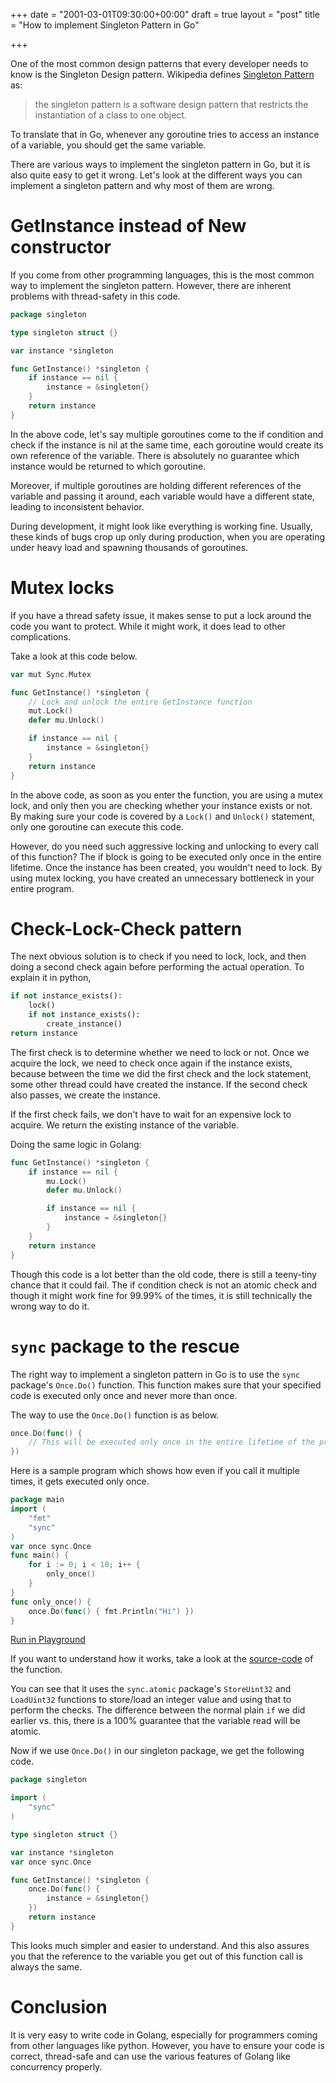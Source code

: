 +++
date = "2001-03-01T09:30:00+00:00"
draft = true
layout = "post"
title = "How to implement Singleton Pattern in Go"

+++

One of the most common design patterns that every developer needs to know is the Singleton Design pattern. Wikipedia defines [Singleton Pattern](https://en.wikipedia.org/wiki/Singleton_pattern) as:

> the singleton pattern is a software design pattern that restricts the instantiation of a class to one object. 

To translate that in Go, whenever any goroutine tries to access an instance of a variable, you should get the same variable. 

There are various ways to implement the singleton pattern in Go, but it is also quite easy to get it wrong. Let's look at the different ways you can implement a singleton pattern and why most of them are wrong.

# GetInstance instead of New constructor

If you come from other programming languages, this is the most common way to implement the singleton pattern. However, there are inherent problems with thread-safety in this code. 

```go
package singleton

type singleton struct {}

var instance *singleton

func GetInstance() *singleton {
    if instance == nil {
        instance = &singleton{}
    }
    return instance
}
```

In the above code, let's say multiple goroutines come to the if condition and check if the instance is nil at the same time, each goroutine would create its own reference of the variable. There is absolutely no guarantee which instance would be returned to which goroutine. 

Moreover, if multiple goroutines are holding different references of the variable and passing it around, each variable would have a different state, leading to inconsistent behavior.

During development, it might look like everything is working fine. Usually, these kinds of bugs crop up only during production, when you are operating under heavy load and spawning thousands of goroutines.  


# Mutex locks

If you have a thread safety issue, it makes sense to put a lock around the code you want to protect. While it might work, it does lead to other complications. 

Take a look at this code below. 

```go
var mut Sync.Mutex

func GetInstance() *singleton {
    // Lock and unlock the entire GetInstance function
    mut.Lock()
    defer mu.Unlock()

    if instance == nil {
        instance = &singleton{}
    }
    return instance
}
```

In the above code, as soon as you enter the function, you are using a mutex lock, and only then you are checking whether your instance exists or not. By making sure your code is covered by a `Lock()` and `Unlock()` statement, only one goroutine can execute this code.

However, do you need such aggressive locking and unlocking to every call of this function? The if block is going to be executed only once in the entire lifetime. Once the instance has been created, you wouldn't need to lock. By using mutex locking, you have created an unnecessary bottleneck in your entire program.


# Check-Lock-Check pattern

The next obvious solution is to check if you need to lock, lock, and then doing a second check again before performing the actual operation. To explain it in python, 

```python
if not instance_exists():
    lock()
    if not instance_exists():
        create_instance()
return instance
```

The first check is to determine whether we need to lock or not. Once we acquire the lock, we need to check once again if the instance exists, because between the time we did the first check and the lock statement, some other thread could have created the instance. If the second check also passes, we create the instance. 

If the first check fails, we don't have to wait for an expensive lock to acquire. We return the existing instance of the variable. 

Doing the same logic in Golang:

```go
func GetInstance() *singleton {
    if instance == nil {
        mu.Lock()
        defer mu.Unlock()

        if instance == nil {
            instance = &singleton{}
        }
    }
    return instance
}
```

Though this code is a lot better than the old code, there is still a teeny-tiny chance that it could fail. The if condition check is not an atomic check and though it might work fine for 99.99% of the times, it is still technically the wrong way to do it. 

# `sync` package to the rescue
The right way to implement a singleton pattern in Go is to use the `sync` package's `Once.Do()` function. This function makes sure that your specified code is executed only once and never more than once.

The way to use the `Once.Do()` function is as below.

```go
once.Do(func() {
    // This will be executed only once in the entire lifetime of the program
})
```

Here is a sample program which shows how even if you call it multiple times, it gets executed only once. 

```go
package main
import (
	"fmt"
	"sync"
)
var once sync.Once
func main() {
	for i := 0; i < 10; i++ {
		only_once()
	}
}
func only_once() {
	once.Do(func() { fmt.Println("Hi") })
}
```
[Run in Playground](https://play.golang.org/p/cryDuoSmGMZ)

If you want to understand how it works, take a look at the [source-code](https://golang.org/src/sync/once.go?s=1137:1164#L25) of the function. 

You can see that it uses the `sync.atomic` package's `StoreUint32` and `LoadUint32` functions to store/load an integer value and using that to perform the checks. The difference between the normal plain `if` we did earlier vs. this, there is a 100% guarantee that the variable read will be atomic.

Now if we use `Once.Do()` in our singleton package, we get the following code.

```go
package singleton

import (
    "sync"
)

type singleton struct {}

var instance *singleton
var once sync.Once

func GetInstance() *singleton {
    once.Do(func() {
        instance = &singleton{}
    })
    return instance
}
```

This looks much simpler and easier to understand. And this also assures you that the reference to the variable you get out of this function call is always the same.

# Conclusion

It is very easy to write code in Golang, especially for programmers coming from other languages like python. However, you have to ensure your code is correct, thread-safe and can use the various features of Golang like concurrency properly. 
